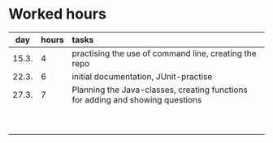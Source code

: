 # Worked hours


| day   | hours | tasks |
| :----:|:------| :-----|
| 15.3. | 4    	| practising the use of command line, creating the repo |
| 22.3. | 6     | initial documentation, JUnit-practise |
| 27.3.	| 7     | Planning the Java-classes, creating functions for adding and showing questions |
|       |       |  |
|       |       |  |
|       |       |  |
|       |       |  |
|       |      |  |
|       |       |  |
|       |       |  |
|       |       |  |
|       |       |  | 
